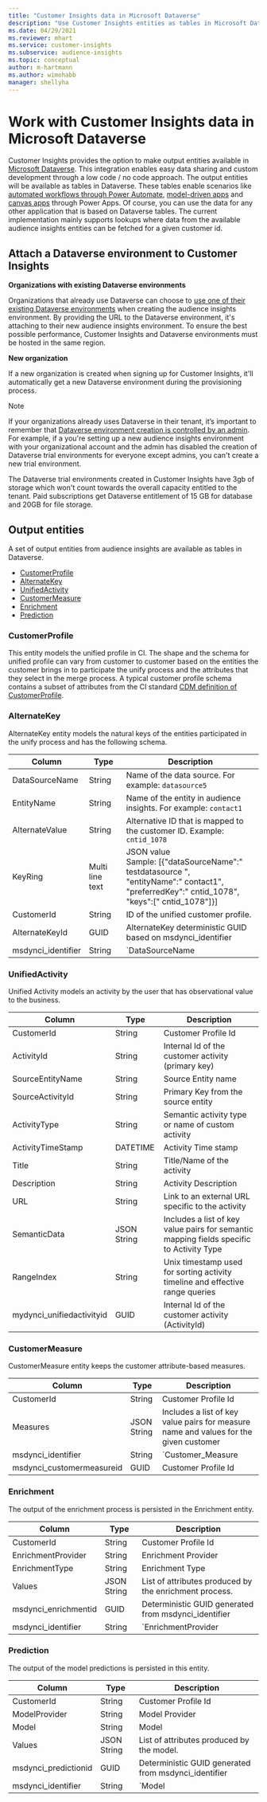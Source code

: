```yaml
---
title: "Customer Insights data in Microsoft Dataverse"
description: "Use Customer Insights entities as tables in Microsoft Dataverse."
ms.date: 04/29/2021
ms.reviewer: mhart
ms.service: customer-insights
ms.subservice: audience-insights
ms.topic: conceptual
author: m-hartmann
ms.author: wimohabb
manager: shellyha
---
```


# Work with Customer Insights data in Microsoft Dataverse

Customer Insights provides the option to make output entities available in [Microsoft Dataverse](/powerapps/maker/data-platform/data-platform-intro.md). This integration enables easy data sharing and custom development through a low code / no code approach. The output entities will be available as tables in Dataverse. These tables enable scenarios like [automated workflows through Power Automate](/power-automate/getting-started), [model-driven apps](/powerapps/maker/model-driven-apps/) and [canvas apps](/powerapps/maker/canvas-apps/) through Power Apps. Of course, you can use the data for any other application that is based on Dataverse tables. The current implementation mainly supports lookups where data from the available audience insights entities can be fetched for a given customer id.

## Attach a Dataverse environment to Customer Insights

**Organizations with existing Dataverse environments**

Organizations that already use Dataverse can choose to [use one of their existing Dataverse environments](manage-environments.md#create-an-environment-in-an-existing-organization) when creating the audience insights environment. By providing the URL to the Dataverse environment, it's attaching to their new audience insights environment. To ensure the best possible performance, Customer Insights and Dataverse environments must be hosted in the same region.

**New organization**

If a new organization is created when signing up for Customer Insights, it'll automatically get a new Dataverse environment during the provisioning process.

<!-- Do new orgs still need to provide the DV env URL in the environment step or check the data sharing checkbox? might need to be more specific here.-->

> [!NOTE]
> If your organizations already uses Dataverse in their tenant, it’s important to remember that [Dataverse environment creation is controlled by an admin](/power-platform/admin/control-environment-creation.md). For example, if a you're setting up a new audience insights environment with your organizational account and the admin has disabled the creation of Dataverse trial environments for everyone except admins, you can't create a new trial environment.
> 
> The Dataverse trial environments created in Customer Insights have 3gb of storage which won't count towards the overall capacity entitled to the tenant. Paid subscriptions get Dataverse entitlement of 15 GB for database and 20GB for file storage.

## Output entities

A set of output entities from audience insights are available as tables in Dataverse. 

- [CustomerProfile](#customerprofile)
- [AlternateKey](#alternatekey)
- [UnifiedActivity](#unifiedactivity)
- [CustomerMeasure](#customermeasure)
- [Enrichment](#enrichment)
- [Prediction](#prediction)


### CustomerProfile

This entity models the unified profile in CI. The shape and the schema for unified profile can vary from customer to customer based on the entities the customer brings in to participate the unify process and the attributes that they select in the merge process. A typical customer profile schema contains a subset of attributes from the CI standard [CDM definition of CustomerProfile](/common-data-model/schema/core/applicationcommon/foundationcommon/crmcommon/solutions/customerinsights/customerprofile).

### AlternateKey

AlternateKey entity models the natural keys of the entities participated in the unify process and has the following schema.

|Column  |Type  |Description  |
|---------|---------|---------|
|DataSourceName    |String         | Name of the data source. For example: `datasource5`        |
|EntityName        | String        | Name of the entity in audience insights. For example: `contact1`        |
|AlternateValue    |String         |Alternative ID that is mapped to the customer ID. Example: `cntid_1078`         |
|KeyRing           | Multi line text        | JSON value  </br> Sample: [{"dataSourceName":" testdatasource ",</br>"entityName":" contact1",</br>"preferredKey":" cntid_1078",</br>"keys":[" cntid_1078"]}]       |
|CustomerId         | String        | ID of the unified customer profile.         |
|AlternateKeyId     | GUID         |  AlternateKey deterministic GUID based on msdynci_identifier       |
|msdynci_identifier |   String      |   `DataSourceName|EntityName|AlternateValue`  </br> Sample: `testdatasource|contact1|cntid_1078`    |

### UnifiedActivity

Unified Activity models an activity by the user that has observational value to the business. 

| Column            | Type        | Description                                                                              |
|-------------------|-------------|------------------------------------------------------------------------------------------|
| CustomerId        | String      | Customer Profile Id                                                                      |
| ActivityId        | String      | Internal Id of the customer activity (primary key)                                       |
| SourceEntityName  | String      | Source Entity name                                                                       |
| SourceActivityId  | String      | Primary Key from the source entity                                                       |
| ActivityType      | String      | Semantic activity type or name of custom activity                                        |
| ActivityTimeStamp | DATETIME    | Activity Time stamp                                                                      |
| Title             | String      | Title/Name of the activity                                                               |
| Description       | String      | Activity Description                                                                     |
| URL               | String      | Link to an external URL specific to the activity                                         |
| SemanticData      | JSON String | Includes a list of key value pairs for semantic mapping fields specific to Activity Type |
| RangeIndex        | String      | Unix timestamp used for sorting activity timeline and effective range queries |
| mydynci_unifiedactivityid   | GUID | Internal Id of the customer activity (ActivityId) |

### CustomerMeasure

CustomerMeasure entity keeps the customer attribute-based measures.

| Column             | Type             | Description                 |
|--------------------|------------------|-----------------------------|
| CustomerId         | String           | Customer Profile Id         |
| Measures           | JSON String      | Includes a list of key value pairs for measure name and values for the given customer | 
| msdynci_identifier | String           | `Customer_Measure|CustomerId` |
| msdynci_customermeasureid | GUID      | Customer Profile Id |


### Enrichment

The output of the enrichment process is persisted in the Enrichment entity.

| Column               | Type             |  Description                                          |
|----------------------|------------------|------------------------------------------------------|
| CustomerId           | String           | Customer Profile Id                                  |
| EnrichmentProvider   | String           | Enrichment Provider                                  |
| EnrichmentType       | String           | Enrichment Type                                      |
| Values               | JSON String      | List of attributes produced by the enrichment process. |
| msdynci_enrichmentid | GUID             | Deterministic GUID generated from msdynci_identifier |
| msdynci_identifier   | String           | `EnrichmentProvider|EnrichmentType|CustomerId`         |

### Prediction

The output of the model predictions is persisted in this entity.

| Column               | Type        | Description                                          |
|----------------------|-------------|------------------------------------------------------|
| CustomerId           | String      | Customer Profile Id                                  |
| ModelProvider        | String      | Model Provider                                       |
| Model                | String      | Model                                                |
| Values               | JSON String | List of attributes produced by the model. |
| msdynci_predictionid | GUID        | Deterministic GUID generated from msdynci_identifier | 
| msdynci_identifier   | String      |  `Model|ModelProvider|CustomerId`                      |
